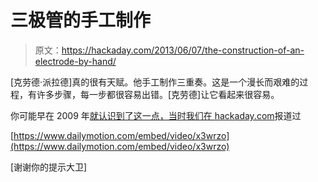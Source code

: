 # 三极管的手工制作

> 原文：<https://hackaday.com/2013/06/07/the-construction-of-an-electrode-by-hand/>

[克劳德·派拉德]真的很有天赋。他手工制作三重奏。这是一个漫长而艰难的过程，有许多步骤，每一步都很容易出错。[克劳德]让它看起来很容易。

你可能早在 2009 年[就认识到了这一点，当时我们在 hackaday.com](http://hackaday.com/2009/01/13/hand-made-triode/)报道过

[https://www.dailymotion.com/embed/video/x3wrzo](https://www.dailymotion.com/embed/video/x3wrzo)

[谢谢你的提示大卫]